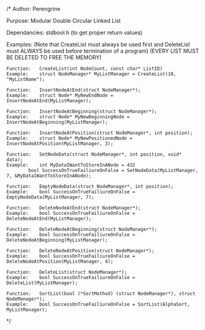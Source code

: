/*
Author: Perengrine

Purpose: Modular Double Circular Linked List

Dependancies: stdbool.h (to get proper return values)

Examples: (Note that CreateList must always be used first and DeleteList must ALWAYS be used before termination of a program) (EVERY LIST MUST BE DELETED TO FREE THE MEMORY)

	Function:	CreateList(int NodeCount, const char* ListID)
	Example:	struct NodeManager* MyListManager = CreateList(10, "MyListName");

	Function:	InsertNodeAtEnd(struct NodeManager*);
	Example:	struct Node* MyNewEndNode = InsertNodeAtEnd(MyListManager);

	Function:	InsertNodeAtBeginning(struct NodeManager*);
	Example:	struct Node* MyNewBeginningNode = InsertNodeAtBeginning(MyListManager);

	Function:	InsertNodeAtPosition(struct NodeManager*, int position);
	Example:	struct Node* MyNewPositionedNode = InsertNodeAtPosition(MyListManager, 3);

	Function:	SetNodeData(struct NodeManager*, int position, void* data);
	Example:	int MyDataIWantToStoreInANode = 432
			bool SuccessOnTrueFailiureOnFalse = SetNodeData(MyListManager, 7, &MyDataIWantToStoreInANode);

	Function:	EmptyNodeData(struct NodeManager*, int position);
	Example:	bool SuccessOnTrueFailiureOnFalse = EmptyNodeData(MyListManager, 7);

	Function:	DeleteNodeAtEnd(struct NodeManager*);
	Example:	bool SuccessOnTrueFailiureOnFalse = DeleteNodeAtEnd(MyListManager);

	Function:	DeleteNodeAtBeginning(struct NodeManager*);
	Example:	bool SuccessOnTrueFailiureOnFalse = DeleteNodeAtBeginning(MyListManager);

	Function:	DeleteNodeAtPosition(struct NodeManager*);
	Example:	bool SuccessOnTrueFailiureOnFalse = DeleteNodeAtPosition(MyListManager, 4);

	Function:	DeleteList(struct NodeManager*);
	Example:	bool SuccessOnTrueFailiureOnFalse = DeleteList(MyListManager);

	Function:	SortList(bool (*SortMethod) (struct NodeManager*), struct NodeManager*);
	Example:	bool SuccessOnTrueFailiureOnFalse = SortList(AlphaSort, MyListManager);

*/
